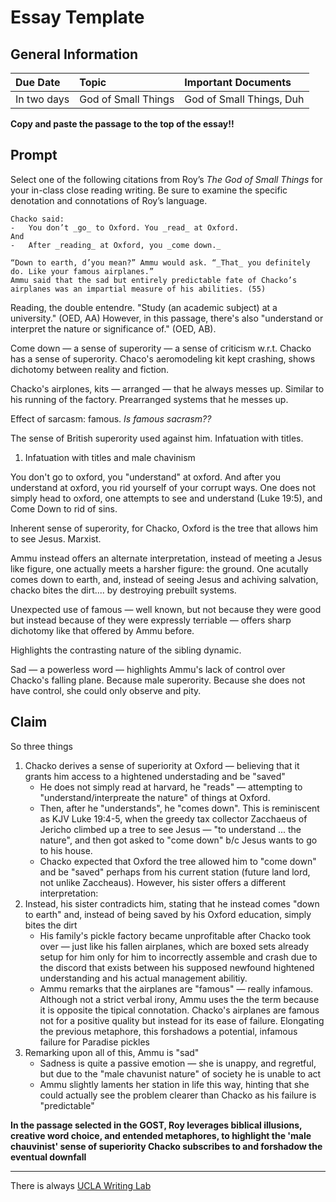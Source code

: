 # Essay Template
## General Information
| Due Date | Topic | Important Documents |
| :-- | :-- | :-- |
| In two days | God of Small Things | God of Small Things, Duh |

**Copy and paste the passage to the top of the essay!!**

## Prompt
Select one of the following citations from Roy’s _The God of Small Things_ for your in-class close reading writing. Be sure to examine the specific denotation and connotations of Roy’s language.

```
Chacko said:
-   You don’t _go_ to Oxford. You _read_ at Oxford.
And
-   After _reading_ at Oxford, you _come down._

“Down to earth, d’you mean?” Ammu would ask. “_That_ you definitely do. Like your famous airplanes.”
Ammu said that the sad but entirely predictable fate of Chacko’s airplanes was an impartial measure of his abilities. (55)
```

Reading, the double entendre. "Study (an academic subject) at a university." (OED, AA) However, in this passage, there's also "understand or interpret the nature or significance of." (OED, AB).

Come down — a sense of superority — a sense of criticism w.r.t. Chacko has a sense of superority. Chaco's aeromodeling kit kept crashing, shows dichotomy between reality and fiction. 

Chacko's airplones, kits — arranged — that he always messes up. Similar to his running of the factory. Prearranged systems that he messes up.

Effect of sarcasm: famous. *Is famous sacrasm??*

The sense of British superority used against him. Infatuation with titles.

1. Infatuation with titles and male chavinism

You don't go to oxford, you "understand" at oxford. And after you understand at oxford, you rid yourself of your corrupt ways. One does not simply head to oxford, one attempts to see and understand (Luke 19:5), and Come Down to rid of sins.

Inherent sense of superority, for Chacko, Oxford is the tree that allows him to see Jesus. Marxist.

Ammu instead offers an alternate interpretation, instead of meeting a Jesus like figure, one actually meets a harsher figure: the ground. One acutally comes down to earth, and, instead of seeing Jesus and achiving salvation, chacko bites the dirt.... by destroying prebuilt systems.

Unexpected use of famous — well known, but not because they were good but instead because of they were expressly terriable — offers sharp dichotomy like that offered by Ammu before.

Highlights the contrasting nature of the sibling dynamic.

Sad — a powerless word — highlights Ammu's lack of control over Chacko's falling plane. Because male superority. Because she does not have control, she could only observe and pity.


## Claim
So three things

1) Chacko derives a sense of superiority at Oxford — believing that it grants him access to a hightened understading and be "saved"
	* He does not simply read at harvard, he "reads" — attempting to "understand/interpreate the nature" of things at Oxford. 
	* Then, after he "understands", he "comes down". This is reminiscent as KJV Luke 19:4-5, when the greedy tax collector Zacchaeus of Jericho climbed up a tree to see Jesus — "to understand ... the nature", and then got asked to "come down" b/c Jesus wants to go to his house.
	* Chacko expected that Oxford the tree allowed him to "come down" and be "saved" perhaps from his current station (future land lord, not unlike Zaccheaus). However, his sister offers a different interpretation:
2) Instead, his sister contradicts him, stating that he instead comes "down to earth" and, instead of being saved by his Oxford education, simply bites the dirt
	 * His family's pickle factory became unprofitable after Chacko took over — just like his fallen airplanes, which are boxed sets already setup for him only for him to incorrectly assemble and crash due to the discord that exists between his supposed newfound hightened understanding and his actual management abilitiy.
	 * Ammu remarks that the airplanes are "famous" —  really infamous. Although not a strict verbal irony, Ammu uses the the term because it is opposite the tipical connotation. Chacko's airplanes are famous not for a positive quality but instead for its ease of failure. Elongating the previous metaphore, this forshadows a potential, infamous failure for Paradise pickles
3) Remarking upon all of this, Ammu is "sad"
	 * Sadness is quite a passive emotion — she is unappy, and regretful, but due to the "male chavunist nature" of society he is unable to act
	 * Ammu slightly laments her station in life this way, hinting that she could actually see the problem clearer than Chacko as his failure is "predictable"
	 
**In the passage selected in the GOST, Roy leverages biblical illusions, creative word choice, and entended metaphores, to highlight the 'male chauvinist' sense of superiority Chacko subscribes to and forshadow the eventual downfall**


***
There is always [UCLA Writing Lab](https://wp.ucla.edu/wp-content/uploads/2016/01/UWC_handouts_What-How-So-What-Thesis-revised-5-4-15-RZ.pdf)